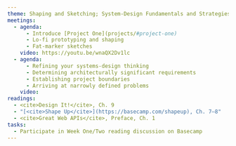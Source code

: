 ```yaml
---
theme: Shaping and Sketching; System-Design Fundamentals and Strategies
meetings:
  - agenda:
      - Introduce [Project One](projects/#project-one)
      - Lo-fi prototyping and shaping
      - Fat-marker sketches
    video: https://youtu.be/wnaQX2Dv1lc
  - agenda:
      - Refining your systems-design thinking
      - Determining architecturally significant requirements
      - Establishing project boundaries
      - Arriving at narrowly defined problems
    video:
readings:
  - <cite>Design It!</cite>, Ch. 9
  - "[<cite>Shape Up</cite>](https://basecamp.com/shapeup), Ch. 7–8"
  - <cite>Great Web APIs</cite>, Preface, Ch. 1
tasks:
  - Participate in Week One/Two reading discussion on Basecamp
---
```

